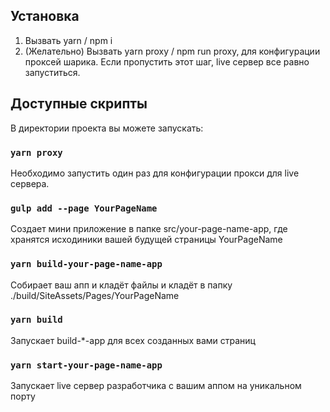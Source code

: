 ## Установка

1. Вызвать yarn / npm i
2. (Желательно) Вызвать yarn proxy / npm run proxy, для конфигурации проксей шарика. Если пропустить этот шаг, live сервер все равно запуститься.

## Доступные скрипты

В директории проекта вы можете запускать:

### `yarn proxy`

Необходимо запустить один раз для конфигурации прокси для live сервера.

### `gulp add --page YourPageName`

Создает мини приложение в папке src/your-page-name-app, где хранятся исходиники вашей будущей страницы YourPageName<br />

### `yarn build-your-page-name-app`

Собирает ваш апп и кладёт файлы и кладёт в папку ./build/SiteAssets/Pages/YourPageName<br />

### `yarn build`

Запускает build-\*-app для всех созданных вами страниц <br />

### `yarn start-your-page-name-app`

Запускает live сервер разработчика с вашим аппом на уникальном порту<br />
